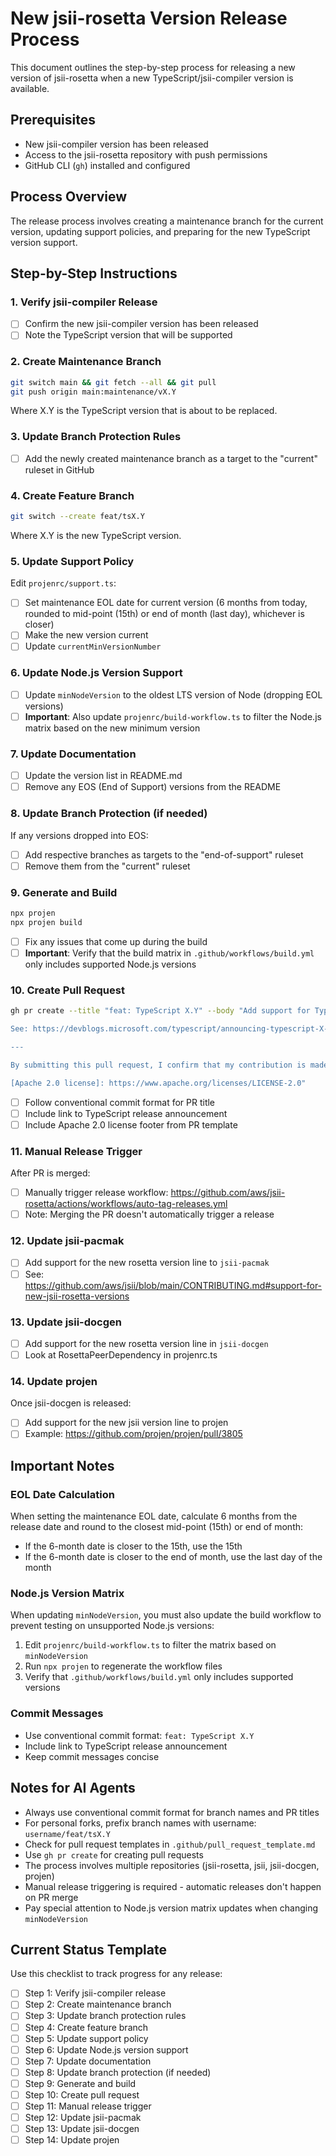 # New jsii-rosetta Version Release Process

This document outlines the step-by-step process for releasing a new version of jsii-rosetta when a new TypeScript/jsii-compiler version is available.

## Prerequisites

- New jsii-compiler version has been released
- Access to the jsii-rosetta repository with push permissions
- GitHub CLI (`gh`) installed and configured

## Process Overview

The release process involves creating a maintenance branch for the current version, updating support policies, and preparing for the new TypeScript version support.

## Step-by-Step Instructions

### 1. Verify jsii-compiler Release

- [ ] Confirm the new jsii-compiler version has been released
- [ ] Note the TypeScript version that will be supported

### 2. Create Maintenance Branch

```bash
git switch main && git fetch --all && git pull
git push origin main:maintenance/vX.Y
```

Where X.Y is the TypeScript version that is about to be replaced.

### 3. Update Branch Protection Rules

- [ ] Add the newly created maintenance branch as a target to the "current" ruleset in GitHub

### 4. Create Feature Branch

```bash
git switch --create feat/tsX.Y
```

Where X.Y is the new TypeScript version.

### 5. Update Support Policy

Edit `projenrc/support.ts`:

- [ ] Set maintenance EOL date for current version (6 months from today, rounded to mid-point (15th) or end of month (last day), whichever is closer)
- [ ] Make the new version current
- [ ] Update `currentMinVersionNumber`

### 6. Update Node.js Version Support

- [ ] Update `minNodeVersion` to the oldest LTS version of Node (dropping EOL versions)
- [ ] **Important**: Also update `projenrc/build-workflow.ts` to filter the Node.js matrix based on the new minimum version

### 7. Update Documentation

- [ ] Update the version list in README.md
- [ ] Remove any EOS (End of Support) versions from the README

### 8. Update Branch Protection (if needed)

If any versions dropped into EOS:

- [ ] Add respective branches as targets to the "end-of-support" ruleset
- [ ] Remove them from the "current" ruleset

### 9. Generate and Build

```bash
npx projen
npx projen build
```

- [ ] Fix any issues that come up during the build
- [ ] **Important**: Verify that the build matrix in `.github/workflows/build.yml` only includes supported Node.js versions

### 10. Create Pull Request

```bash
gh pr create --title "feat: TypeScript X.Y" --body "Add support for TypeScript X.Y

See: https://devblogs.microsoft.com/typescript/announcing-typescript-X-Y/

---

By submitting this pull request, I confirm that my contribution is made under the terms of the [Apache 2.0 license].

[Apache 2.0 license]: https://www.apache.org/licenses/LICENSE-2.0"
```

- [ ] Follow conventional commit format for PR title
- [ ] Include link to TypeScript release announcement
- [ ] Include Apache 2.0 license footer from PR template

### 11. Manual Release Trigger

After PR is merged:

- [ ] Manually trigger release workflow: <https://github.com/aws/jsii-rosetta/actions/workflows/auto-tag-releases.yml>
- [ ] Note: Merging the PR doesn't automatically trigger a release

### 12. Update jsii-pacmak

- [ ] Add support for the new rosetta version line to `jsii-pacmak`
- [ ] See: <https://github.com/aws/jsii/blob/main/CONTRIBUTING.md#support-for-new-jsii-rosetta-versions>

### 13. Update jsii-docgen

- [ ] Add support for the new rosetta version line in `jsii-docgen`
- [ ] Look at RosettaPeerDependency in projenrc.ts

### 14. Update projen

Once jsii-docgen is released:

- [ ] Add support for the new jsii version line to projen
- [ ] Example: <https://github.com/projen/projen/pull/3805>

## Important Notes

### EOL Date Calculation

When setting the maintenance EOL date, calculate 6 months from the release date and round to the closest mid-point (15th) or end of month:

- If the 6-month date is closer to the 15th, use the 15th
- If the 6-month date is closer to the end of month, use the last day of the month

### Node.js Version Matrix

When updating `minNodeVersion`, you must also update the build workflow to prevent testing on unsupported Node.js versions:

1. Edit `projenrc/build-workflow.ts` to filter the matrix based on `minNodeVersion`
2. Run `npx projen` to regenerate the workflow files
3. Verify that `.github/workflows/build.yml` only includes supported versions

### Commit Messages

- Use conventional commit format: `feat: TypeScript X.Y`
- Include link to TypeScript release announcement
- Keep commit messages concise

## Notes for AI Agents

- Always use conventional commit format for branch names and PR titles
- For personal forks, prefix branch names with username: `username/feat/tsX.Y`
- Check for pull request templates in `.github/pull_request_template.md`
- Use `gh pr create` for creating pull requests
- The process involves multiple repositories (jsii-rosetta, jsii, jsii-docgen, projen)
- Manual release triggering is required - automatic releases don't happen on PR merge
- Pay special attention to Node.js version matrix updates when changing `minNodeVersion`

## Current Status Template

Use this checklist to track progress for any release:

- [ ] Step 1: Verify jsii-compiler release
- [ ] Step 2: Create maintenance branch
- [ ] Step 3: Update branch protection rules
- [ ] Step 4: Create feature branch
- [ ] Step 5: Update support policy
- [ ] Step 6: Update Node.js version support
- [ ] Step 7: Update documentation
- [ ] Step 8: Update branch protection (if needed)
- [ ] Step 9: Generate and build
- [ ] Step 10: Create pull request
- [ ] Step 11: Manual release trigger
- [ ] Step 12: Update jsii-pacmak
- [ ] Step 13: Update jsii-docgen
- [ ] Step 14: Update projen
